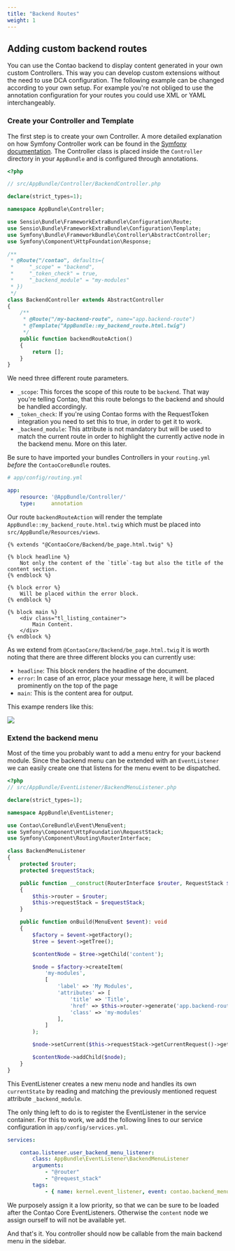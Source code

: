 ```yaml
---
title: "Backend Routes"
weight: 1
---
```


## Adding custom backend routes

You can use the Contao backend to display content generated in your own custom Controllers.
This way you can develop custom extensions without the need to use DCA configuration.
The following example can be changed according to your own setup. For example you're
not obliged to use the annotation configuration for your routes you could use
XML or YAML interchangeably.

### Create your Controller and Template

The first step is to create your own Controller. A more detailed explanation
on how Symfony Controller work can be found in the [Symfony documentation](https://symfony.com/doc/current/controller.html).
The Controller class is placed inside the `Controller` directory in your `AppBundle`
and is configured through annotations.

```php
<?php

// src/AppBundle/Controller/BackendController.php

declare(strict_types=1);

namespace AppBundle\Controller;

use Sensio\Bundle\FrameworkExtraBundle\Configuration\Route;
use Sensio\Bundle\FrameworkExtraBundle\Configuration\Template;
use Symfony\Bundle\FrameworkBundle\Controller\AbstractController;
use Symfony\Component\HttpFoundation\Response;

/**
 * @Route("/contao", defaults={
 *     "_scope" = "backend",
 *     "_token_check" = true,
 *     "_backend_module" = "my-modules"
 * })
 */
class BackendController extends AbstractController
{
    /**
     * @Route("/my-backend-route", name="app.backend-route")
     * @Template("AppBundle::my_backend_route.html.twig")
     */
    public function backendRouteAction()
    {
        return [];
    }
}
```

We need three different route parameters.

* `_scope`: This forces the scope of this route to be `backend`. That way you're
telling Contao, that this route belongs to the backend and should be handled accordingly.
* `_token_check`: If you're using Contao forms with the RequestToken integration
you need to set this to true, in order to get it to work.
* `_backend_module`: This attribute is not mandatory but will be used to match
the current route in order to highlight the currently active node in the backend menu.
More on this later.

Be sure to have imported your bundles Controllers in your `routing.yml` *before* 
the `ContaoCoreBundle` routes. 

```yaml
# app/config/routing.yml

app:
    resource: '@AppBundle/Controller/'
    type:     annotation
```

Our route `backendRouteAction` will render the template `AppBundle::my_backend_route.html.twig`
which must be placed into `src/AppBundle/Resources/views`.

```twig
{% extends "@ContaoCore/Backend/be_page.html.twig" %}

{% block headline %}
    Not only the content of the `title`-tag but also the title of the content section.
{% endblock %}

{% block error %}
    Will be placed within the error block.
{% endblock %}

{% block main %}
    <div class="tl_listing_container">
        Main Content.
    </div>
{% endblock %}
```

As we extend from `@ContaoCore/Backend/be_page.html.twig` it is worth noting 
that there are three different blocks you can currently use:

* `headline`: This block renders the headline of the document.
* `error`: In case of an error, place your message here, it will be placed prominently
on the top of the page
* `main`: This is the content area for output.

This exampe renders like this:

![](../images/custom-backend-routes-1.png)

### Extend the backend menu

Most of the time you probably want to add a menu entry for your backend module.
Since the backend menu can be extended with an `EventListener` we can easily
create one that listens for the menu event to be dispatched.

```php
<?php
// src/AppBundle/EventListener/BackendMenuListener.php

declare(strict_types=1);

namespace AppBundle\EventListener;

use Contao\CoreBundle\Event\MenuEvent;
use Symfony\Component\HttpFoundation\RequestStack;
use Symfony\Component\Routing\RouterInterface;

class BackendMenuListener
{
    protected $router;
    protected $requestStack;

    public function __construct(RouterInterface $router, RequestStack $requestStack)
    {
        $this->router = $router;
        $this->requestStack = $requestStack;
    }

    public function onBuild(MenuEvent $event): void
    {
        $factory = $event->getFactory();
        $tree = $event->getTree();

        $contentNode = $tree->getChild('content');

        $node = $factory->createItem(
            'my-modules',
            [
                'label' => 'My Modules',
                'attributes' => [
                    'title' => 'Title',
                    'href' => $this->router->generate('app.backend-route'),
                    'class' => 'my-modules'
                ],
            ]
        );

        $node->setCurrent($this->requestStack->getCurrentRequest()->get('_backend_module') === 'my-modules');

        $contentNode->addChild($node);
    }
}

```

This EventListener creates a new menu node and handles its own `currentState` by
reading and matching the previously mentioned request attribute `_backend_module`.

The only thing left to do is to register the EventListener in the service container.
For this to work, we add the following lines to our service configuration in `app/config/services.yml`.

```yaml
services:

    contao.listener.user_backend_menu_listener:
        class: AppBundle\EventListener\BackendMenuListener
        arguments:
            - "@router"
            - "@request_stack"
        tags:
            - { name: kernel.event_listener, event: contao.backend_menu_build, method: onBuild, priority: -255 }
```

We purposely assign it a low priority, so that we can be sure to be loaded after
the Contao Core EventListeners. Otherwise the `content` node we assign ourself to
will not be available yet.

And that's it. You controller should now be callable from the main backend menu in
the sidebar.
